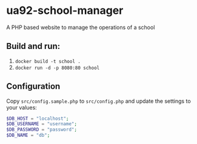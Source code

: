 # ua92-school-manager
A PHP based website to manage the operations of a school

## Build and run:

1. `docker build -t school .`
2. `docker run -d -p 8080:80 school`

## Configuration

Copy `src/config.sample.php` to `src/config.php` and update the settings to your values:

```php
$DB_HOST = "localhost";
$DB_USERNAME = "username";
$DB_PASSWORD = "password";
$DB_NAME = "db";
```